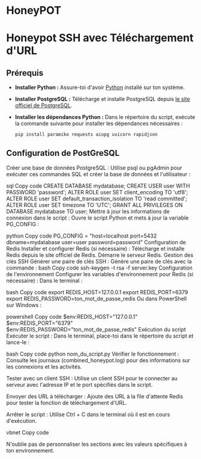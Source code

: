 # HoneyPOT

# Honeypot SSH avec Téléchargement d'URL

## Prérequis

- **Installer Python :** Assure-toi d'avoir [Python](https://www.python.org/downloads/) installé sur ton système.

- **Installer PostgreSQL :** Télécharge et installe PostgreSQL depuis [le site officiel de PostgreSQL](https://www.postgresql.org/download/).

- **Installer les dépendances Python :** Dans le répertoire du script, exécute la commande suivante pour installer les dépendances nécessaires :
  ```bash
  pip install paramiko requests aiopg uvicorn rapidjson
  
## Configuration de PostGreSQL

Créer une base de données PostgreSQL : Utilise psql ou pgAdmin pour exécuter ces commandes SQL et créer la base de données et l'utilisateur :

sql
Copy code
CREATE DATABASE mydatabase;
CREATE USER user WITH PASSWORD 'password';
ALTER ROLE user SET client_encoding TO 'utf8';
ALTER ROLE user SET default_transaction_isolation TO 'read committed';
ALTER ROLE user SET timezone TO 'UTC';
GRANT ALL PRIVILEGES ON DATABASE mydatabase TO user;
Mettre à jour les informations de connexion dans le script : Ouvre le script Python et mets à jour la variable PG_CONFIG :

python
Copy code
PG_CONFIG = "host=localhost port=5432 dbname=mydatabase user=user password=password"
Configuration de Redis
Installer et configurer Redis (si nécessaire) : Télécharge et installe Redis depuis le site officiel de Redis. Démarre le serveur Redis.
Gestion des clés SSH
Générer une paire de clés SSH : Génère une paire de clés avec la commande :
bash
Copy code
ssh-keygen -t rsa -f server.key
Configuration de l'environnement
Configurer les variables d'environnement pour Redis (si nécessaire) : Dans le terminal :

bash
Copy code
export REDIS_HOST=127.0.0.1
export REDIS_PORT=6379
export REDIS_PASSWORD=ton_mot_de_passe_redis
Ou dans PowerShell sur Windows :

powershell
Copy code
$env:REDIS_HOST="127.0.0.1"
$env:REDIS_PORT="6379"
$env:REDIS_PASSWORD="ton_mot_de_passe_redis"
Exécution du script
Exécuter le script : Dans le terminal, place-toi dans le répertoire du script et lance-le :

bash
Copy code
python nom_du_script.py
Vérifier le fonctionnement : Consulte les journaux (combined_honeypot.log) pour des informations sur les connexions et les activités.

Tester avec un client SSH : Utilise un client SSH pour te connecter au serveur avec l'adresse IP et le port spécifiés dans le script.

Envoyer des URL à télécharger : Ajoute des URL à la file d'attente Redis pour tester la fonction de téléchargement d'URL.

Arrêter le script : Utilise Ctrl + C dans le terminal où il est en cours d'exécution.

vbnet
Copy code

N'oublie pas de personnaliser les sections avec les valeurs spécifiques à ton environnement.
